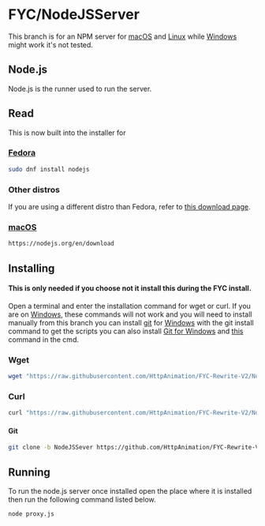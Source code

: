 # FYC/NodeJSServer

This branch is for an NPM server for [macOS](https://www.apple.com/macos) and [Linux](https://github.com/torvalds/linux) while [Windows](https://www.microsoft.com/en-us/windows) might work it's not tested.


## Node.js
Node.js is the runner used to run the server.

## Read
This is now built into the installer for

### [Fedora](https://fedoraproject.org/)

```bash
sudo dnf install nodejs
```

### Other distros
If you are using a different distro than Fedora, refer to [this download page](https://nodejs.org/en/download).

### [macOS](https://www.apple.com/macos)

```bash
https://nodejs.org/en/download
```

## Installing
#### This is only needed if you choose not it install this during the FYC install. 
Open a terminal and enter the installation command for wget or curl. If you are on [Windows](https://www.microsoft.com/en-us/windows?r=1s), these commands will not work and you will need to install manually from this branch you can install [git](https://gitforwindows.org/) for [Windows](https://www.microsoft.com/en-us/windows?r=1s) with the git install command to get the scripts you can also install [Git for Windows](https://gitforwindows.org/) and [this]() command in the cmd.

### Wget
```bash
wget "https://raw.githubusercontent.com/HttpAnimation/FYC-Rewrite-V2/NodeJSSever/InstallWget.sh" && chmod +x InstallWget.sh && ./InstallWget.sh
```

### Curl
```bash
curl "https://raw.githubusercontent.com/HttpAnimation/FYC-Rewrite-V2/NodeJSSever/InstallCurl.sh" && chmod +x InstallCurl.sh && ./InstallCurl.sh 
```

#### Git
```bash
git clone -b NodeJSSever https://github.com/HttpAnimation/FYC-Rewrite-V2.git
```

## Running
To run the node.js server once installed open the place where it is installed then run the following command listed below.

```bash
node proxy.js
```
